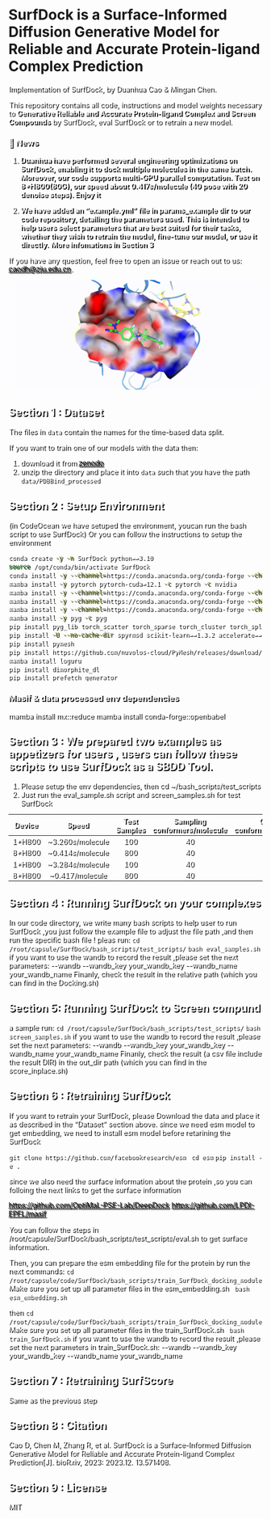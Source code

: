 # SurfDock is a Surface-Informed Diffusion Generative Model for Reliable and Accurate Protein-ligand Complex Prediction
<div style="background-image: figs/docking.gif; color: white; text-shadow: 2px 2px black;">

Implementation of SurfDock, by Duanhua Cao & Mingan Chen.

This repository contains all code, instructions and model weights necessary to **Generative Reliable and Accurate Protein-ligand Complex and Screen Compounds** by SurfDock, eval SurfDock or to retrain a new model.
### 🔔 News
1. **Duanhua have performed several engineering optimizations on SurfDock, enabling it to dock multiple molecules in the same batch. Moreover, our code supports multi-GPU parallel computation. Test on 8*H800(80G), our speed about 0.417s/molecule (40 pose with 20 denoise steps). Enjoy it**

2. **We have added an “example.yml” file in params_example dir to our code repository, detailing the parameters used. This is intended to help users select parameters that are best suited for their tasks, whether they wish to retrain the model, fine-tune our model, or use it directly.**
**More infomations in Section 3**

If you have any question, feel free to open an issue or reach out to us: [caodh@zju.edu.cn](caodh@zju.edu.cn).

![Alt Text](figs/docking.gif)

## Section 1 : Dataset

The files in `data` contain the names for the time-based data split.

If you want to train one of our models with the data then:

1. download it from [zenodo](https://zenodo.org/record/6408497)
2. unzip the directory and place it into `data` such that you have the path `data/PDBBind_processed`

## Section 2 : Setup Environment

(in CodeOcean we have setuped the environment, youcan run the bash script to use SurfDock)
Or you can follow the instructions to setup the environment

```bash
conda create -y -n SurfDock python==3.10
source /opt/conda/bin/activate SurfDock
conda install -y --channel=https://conda.anaconda.org/conda-forge --channel=https://conda.anaconda.org/pytorch --channel=https://conda.anaconda.org/pyg mamba && conda clean -ya
mamba install -y pytorch pytorch-cuda=12.1 -c pytorch -c nvidia
mamba install -y --channel=https://conda.anaconda.org/conda-forge --channel=https://conda.anaconda.org/pytorch --channel=https://conda.anaconda.org/pyg numpy==1.20 scipy==1.8.1 pandas==2.1.2 &&conda clean -ya
mamba install -y --channel=https://conda.anaconda.org/conda-forge --channel=https://conda.anaconda.org/pytorch --channel=https://conda.anaconda.org/pyg openff-toolkit==0.15.2 openmm==8.1.1 openmmforcefields==0.12.0 pdbfixer==1.9 && conda clean -ya
mamba install -y --channel=https://conda.anaconda.org/conda-forge --channel=https://conda.anaconda.org/pytorch --channel=https://conda.anaconda.org/pyg babel==2.13.1 biopandas==0.4.1 openbabel==3.1.1 plyfile==1.0.1 prody==2.4.0 torch-ema==0.3 torchmetrics==1.2.1 && conda clean -ya
mamba install -y pyg -c pyg
pip install pyg_lib torch_scatter torch_sparse torch_cluster torch_spline_conv -f https://data.pyg.org/whl/torch-2.2.0+cu121.html
pip install -U --no-cache-dir spyrmsd scikit-learn==1.3.2 accelerate==0.15.0 biopython==1.79 e3nn==0.5.1 huggingface-hub==0.17.3 mdanalysis==2.4.0 posebusters==0.2.7 rdkit==2023.3.1 tokenizers==0.13.3 transformers==4.29.2 wandb==0.16.1
pip install pymesh
pip install https://github.com/nuvolos-cloud/PyMesh/releases/download/v0.3.1/pymesh2-0.3.1-cp310-cp310-linux_x86_64.whl
mamba install loguru
pip install dimorphite_dl
pip install prefetch_generator
```
### Masif & data processed env dependencies
mamba install mx::reduce
mamba install conda-forge::openbabel

## Section 3 :  We prepared two examples as appetizers for users , users can follow these scripts to use SurfDock as a SBDD Tool.
1. Please setup the env dependencies, then cd ~/bash_scripts/test_scripts
2. Just run the eval_sample.sh script and screen_samples.sh for test SurfDock 

|   Device |   Speed  | Test Samples  | Sampling conformers/molecule | Output conformers/molecule | Sampling steps|
|:----------:|:----------:|:----------:|:----------:|:----------:|:----------:|
|  1*H800  |   ~3.260s/molecule  |   100  |   40  |   1  |   20  |
|  8*H800  |   ~0.414s/molecule  |   800  |   40  |   1  |   20  |
|  1*H800  |   ~3.284s/molecule  |   100  |   40  |   40  |   20  |
|  8*H800  |   ~0.417/molecule  |   800  |   40  |   40  |   20  |

## Section 4 : Running SurfDock on your complexes

In our code directory, we write many bash scripts to help user to run SurfDock ,you just follow the example file to adjust the file path ,and then run the specific bash file !
pleas run:
`cd /root/capsule/SurfDock/bash_scripts/test_scripts/`
`bash eval_samples.sh`
if you want to use the wandb to record the result ,please set the next parameters:
    --wandb 
    --wandb_key your_wandb_key 
    --wandb_name your_wandb_name 
Finanly, check the result in the relative path (which you can find in the Docking.sh)

## Section 5: Running SurfDock to Screen compund

a sample run:
`cd /root/capsule/SurfDock/bash_scripts/test_scripts/`
`bash screen_samples.sh`
if you want to use the wandb to record the result ,please set the next parameters:
    --wandb 
    --wandb_key your_wandb_key 
    --wandb_name your_wandb_name 
Finanly, check the result (a csv file include the result DIR) in the out_dir path (which you can find in the score_inplace.sh)

## Section 6 : Retraining SurfDock

If you want to retrain your SurfDock, please Download the data and place it as described in the "Dataset" section above.
since we need esm model to get embedding, we need to install esm model before retarining the SurfDock

`git clone https://github.com/facebookresearch/esm `
`cd esm`
`pip install -e .`

since we also need the surface information about the protein ,so you can folloing the next links to get the surface information

https://github.com/OptiMaL-PSE-Lab/DeepDock
https://github.com/LPDI-EPFL/masif

You can follow the steps in /root/capsule/SurfDock/bash_scripts/test_scripts/eval.sh to get surface information.

Then, you can prepare the esm embedding file for the protein by run the next commands:
`cd /root/capsule/code/SurfDock/bash_scripts/train_SurfDock_docking_module`
Make sure you set up all parameter files in the esm_embedding.sh 
` bash esm_embedding.sh`

then 
`cd /root/capsule/code/SurfDock/bash_scripts/train_SurfDock_docking_module`
Make sure you set up all parameter files in the train_SurfDock.sh
` bash train_SurfDock.sh`
if you want to use the wandb to record the result ,please set the next parameters in train_SurfDock.sh:
    --wandb 
    --wandb_key your_wandb_key 
    --wandb_name your_wandb_name 

## Section 7 : Retraining SurfScore

Same as the previous step


## Section 8 : Citation

Cao D, Chen M, Zhang R, et al. SurfDock is a Surface-Informed Diffusion Generative Model for Reliable and Accurate Protein-ligand Complex Prediction[J]. bioRxiv, 2023: 2023.12. 13.571408.

## Section 9 : License

MIT